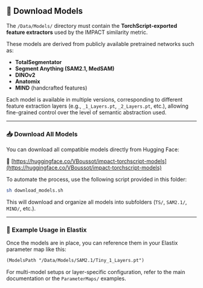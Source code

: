 ## 🧠 Download Models

The `/Data/Models/` directory must contain the **TorchScript-exported feature extractors** used by the IMPACT similarity metric.

These models are derived from publicly available pretrained networks such as:

- **TotalSegmentator**
- **Segment Anything (SAM2.1, MedSAM)**
- **DINOv2**
- **Anatomix**
- **MIND** (handcrafted features)

Each model is available in multiple versions, corresponding to different feature extraction layers (e.g., `_1_Layers.pt`, `_2_Layers.pt`, etc.), allowing fine-grained control over the level of semantic abstraction used.

---

### 📥 Download All Models

You can download all compatible models directly from Hugging Face:

🔗 [https://huggingface.co/VBoussot/impact-torchscript-models](https://huggingface.co/VBoussot/impact-torchscript-models)

To automate the process, use the following script provided in this folder:

```bash
sh download_models.sh
```

This will download and organize all models into subfolders (`TS/`, `SAM2.1/`, `MIND/`, etc.).

---

### 🧾 Example Usage in Elastix

Once the models are in place, you can reference them in your Elastix parameter map like this:

```txt
(ModelsPath "/Data/Models/SAM2.1/Tiny_1_Layers.pt")
```

For multi-model setups or layer-specific configuration, refer to the main documentation or the `ParameterMaps/` examples.
